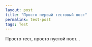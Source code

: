 ```yaml
---
layout: post
title: "Просто первый тестовый пост"
permalink: test-post
tags: Test
---
```


Просто тест, просто пустой пост...


